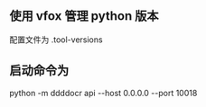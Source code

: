 ## 使用 vfox 管理 python 版本
配置文件为 .tool-versions

## 启动命令为
python -m ddddocr api --host 0.0.0.0 --port 10018